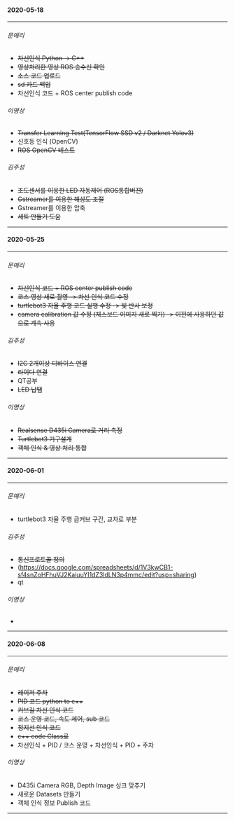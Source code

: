 #### 2020-05-18
***
###### 문예리
* ~~차선인식 Python -> C++~~
* ~~영상처리한 영상 ROS 송수신 확인~~
* ~~소스 코드 업로드~~
* ~~sd 카드 백업~~
* 차선인식 코드 + ROS center publish code
###### 이명상
* ~~Transfer Learning Test(TensorFlow SSD v2 / Darknet Yolov3)~~
* 신호등 인식 (OpenCV)
* ~~ROS OpenCV 테스트~~
###### 김주성
* ~~조도센서를 이용한 LED 자동제어 (ROS통합버젼)~~
* ~~Gstreamer를 이용한 해상도 조절~~
* Gstreamer를 이용한 압축
* ~~세트 만들기 도움~~
***
#### 2020-05-25
***
###### 문예리
* ~~차선인식 코드 + ROS center publish code~~
* ~~코스 영상 새로 촬영 -> 차선 인식 코드 수정~~
* ~~turtlebot3 자율 주행 코드 실행 수정 -> 빛 반사 보정~~
* ~~camera calibration 값 수정 (체스보드 이미지 새로 찍기) -> 이전에 사용하던 값으로 계속 사용~~
###### 김주성
* ~~I2C 2개이상 디바이스 연결~~
* ~~라이다 연결~~
* QT공부
* ~~LED 납땜~~
###### 이명상
* ~~Realsense D435i Camera로 거리 측정~~
* ~~Turtlebot3 기구설계~~
* ~~객체 인식 & 영상 처리 통합~~
***
#### 2020-06-01
***
###### 문예리
* turtlebot3 자율 주행 급커브 구간, 교차로 부분
###### 김주성
* ~~통신프로토콜 정의~~
* (https://docs.google.com/spreadsheets/d/1V3kwCB1-sf4snZoHFhuVJ2KaiuuYI1dZ3ldLN3p4mmc/edit?usp=sharing)
* qt 
###### 이명상
*
***
#### 2020-06-08
***
###### 문예리
* ~~레이저 주차~~
* ~~PID 코드 python to c++~~
* ~~커브길 차선 인식 코드~~
* ~~코스 운영 코드, 속도 제어, sub 코드~~
* ~~정지선 인식 코드~~
* ~~c++ code Class로~~
* 차선인식 + PID / 코스 운영 + 차선인식 + PID + 주차
###### 이명상
* D435i Camera RGB, Depth Image 싱크 맞추기
* 새로운 Datasets 만들기
* 객체 인식 정보 Publish 코드
***
